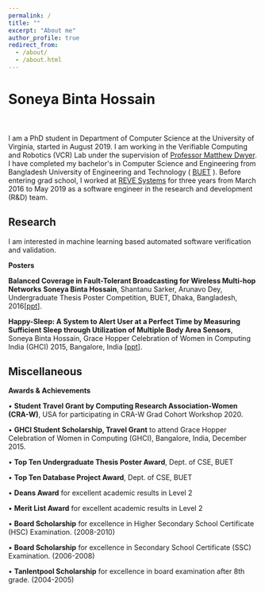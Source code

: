 ```yaml
---
permalink: /
title: ""
excerpt: "About me"
author_profile: true
redirect_from: 
  - /about/
  - /about.html
---
```


# Soneya Binta Hossain

<br><br>
I am a PhD student in Department of Computer Science at the University of Virginia, started in August 2019. I am working in the Verifiable Computing and Robotics (VCR) Lab under the supervision of [Professor Matthew Dwyer](https://matthewbdwyer.github.io/). I have completed my bachelor's in Computer Science and Engineering from Bangladesh University of Engineering and Technology ( [BUET](https://www.buet.ac.bd/web/) ). Before entering grad school, I worked 
at [REVE Systems](https://en.wikipedia.org/wiki/REVE_Systems) for three years from March 2016 to May 2019 as a software engineer in the research and development (R&D) team.



## Research

I am interested in machine learning based automated software verification and validation. 


**Posters**

**Balanced Coverage in Fault-Tolerant Broadcasting for Wireless Multi-hop Networks**
**Soneya Binta Hossain**, Shantanu Sarker, Arunavo Dey, Undergraduate Thesis Poster Competition,
BUET, Dhaka, Bangladesh, 2016[[ppt](https://drive.google.com/file/d/1mD6-1oBXy8gPk3zsBTrq7PGM283r1pca/view)].

**Happy-Sleep: A System to Alert User at a Perfect Time by Measuring Sufficient Sleep
through Utilization of Multiple Body Area Sensors**, Soneya Binta Hossain, Grace Hopper Celebration of Women in Computing India (GHCI) 2015, Bangalore, India [[ppt](https://drive.google.com/file/d/1hS7wXX0QUMWwmhqGl15NfQY2XoOYbw4V/view)].

## Miscellaneous

**Awards & Achievements**

• **Student Travel Grant by Computing Research Association-Women (CRA-W)**, USA for participating in CRA-W Grad Cohort Workshop 2020.
 
• **GHCI Student Scholarship, Travel Grant** to attend Grace Hopper Celebration of Women in Computing (GHCI), Bangalore, India, December 2015.
 
• **Top Ten Undergraduate Thesis Poster Award**, Dept. of CSE, BUET

• **Top Ten Database Project Award**, Dept. of CSE, BUET

• **Deans Award** for excellent academic results in Level 2

• **Merit List Award** for excellent academic results in Level 2

• **Board Scholarship** for excellence in Higher Secondary School Certificate (HSC) Examination. (2008-2010)

• **Board Scholarship** for excellence in Secondary School Certificate (SSC) Examination. (2006-2008)

• **Tanlentpool Scholarship** for excellence in board examination after 8th grade. (2004-2005)







